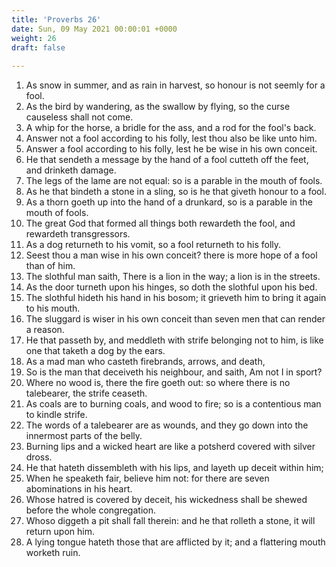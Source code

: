 ```yaml
---
title: 'Proverbs 26'
date: Sun, 09 May 2021 00:00:01 +0000
weight: 26
draft: false
  
---
```


1. As snow in summer, and as rain in harvest, so honour is not seemly for a fool.
2. As the bird by wandering, as the swallow by flying, so the curse causeless shall not come.
3. A whip for the horse, a bridle for the ass, and a rod for the fool's back.
4. Answer not a fool according to his folly, lest thou also be like unto him.
5. Answer a fool according to his folly, lest he be wise in his own conceit.
6. He that sendeth a message by the hand of a fool cutteth off the feet, and drinketh damage.
7. The legs of the lame are not equal: so is a parable in the mouth of fools.
8. As he that bindeth a stone in a sling, so is he that giveth honour to a fool.
9. As a thorn goeth up into the hand of a drunkard, so is a parable in the mouth of fools.
10. The great God that formed all things both rewardeth the fool, and rewardeth transgressors.
11. As a dog returneth to his vomit, so a fool returneth to his folly.
12. Seest thou a man wise in his own conceit? there is more hope of a fool than of him.
13. The slothful man saith, There is a lion in the way; a lion is in the streets.
14. As the door turneth upon his hinges, so doth the slothful upon his bed.
15. The slothful hideth his hand in his bosom; it grieveth him to bring it again to his mouth.
16. The sluggard is wiser in his own conceit than seven men that can render a reason.
17. He that passeth by, and meddleth with strife belonging not to him, is like one that taketh a dog by the ears.
18. As a mad man who casteth firebrands, arrows, and death,
19. So is the man that deceiveth his neighbour, and saith, Am not I in sport?
20. Where no wood is, there the fire goeth out: so where there is no talebearer, the strife ceaseth.
21. As coals are to burning coals, and wood to fire; so is a contentious man to kindle strife.
22. The words of a talebearer are as wounds, and they go down into the innermost parts of the belly.
23. Burning lips and a wicked heart are like a potsherd covered with silver dross.
24. He that hateth dissembleth with his lips, and layeth up deceit within him;
25. When he speaketh fair, believe him not: for there are seven abominations in his heart.
26. Whose hatred is covered by deceit, his wickedness shall be shewed before the whole congregation.
27. Whoso diggeth a pit shall fall therein: and he that rolleth a stone, it will return upon him.
28. A lying tongue hateth those that are afflicted by it; and a flattering mouth worketh ruin.
